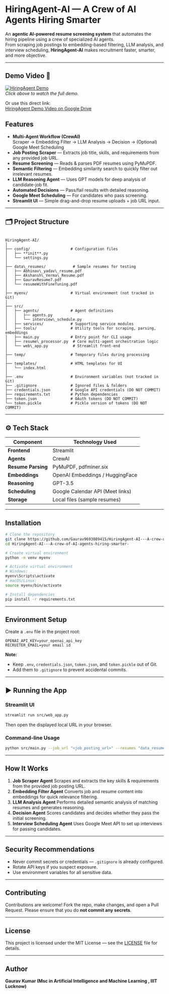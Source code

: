


# HiringAgent-AI — A Crew of AI Agents Hiring Smarter 

An **agentic AI-powered resume screening system** that automates the hiring pipeline using a crew of specialized AI agents.  
From scraping job postings to embedding-based filtering, LLM analysis, and interview scheduling, **HiringAgent-AI** makes recruitment faster, smarter, and more objective.

---
## Demo Video 🎥

[![HiringAgent Demo](https://img.youtube.com/vi/PLACEHOLDER/0.jpg)](https://drive.google.com/file/d/1nwHcT3z1JjL8ifrGYDmcOZXd1JgbM6Ex/view?usp=sharing)  
*Click above to watch the full demo.*

Or use this direct link:  
[HiringAgent Demo Video on Google Drive](https://drive.google.com/file/d/1nwHcT3z1JjL8ifrGYDmcOZXd1JgbM6Ex/view?usp=sharing)

##  Features

- **Multi-Agent Workflow (CrewAI)**  
  Scraper → Embedding Filter → LLM Analysis → Decision → (Optional) Google Meet Scheduling
- **Job Posting Scraper** — Extracts job title, skills, and requirements from any provided job URL.
- **Resume Screening** — Reads & parses PDF resumes using PyMuPDF.
- **Semantic Filtering** — Embedding similarity search to quickly filter out irrelevant resumes.
- **LLM Reasoning Agent** — Uses GPT models for deep analysis of candidate-job fit.
- **Automated Decisions** — Pass/fail results with detailed reasoning.
- **Google Meet Scheduling** — For candidates who pass screening.
- **Streamlit UI** — Simple drag-and-drop resume uploads + job URL input.

---

## 🗂 Project Structure

```

HiringAgent-AI/
│
├── config/                  # Configuration files
│   ├── **init**.py
│   └── settings.py
│
├── data\_resumes/            # Sample resumes for testing
│   ├── Abhinav\_yadav\_resume.pdf
│   ├── Akshansh\_Verma\_Resume.pdf
│   ├── GauravResume7.pdf
│   └── resumeWithFineTuning.pdf
│
├── myenv/                   # Virtual environment (not tracked in Git)
│
├── src/
│   ├── agents/              # Agent definitions
│   │   ├── agents.py
│   │   └── interview\_schedule.py
│   ├── services/            # Supporting service modules
│   ├── tools/               # Utility tools for scraping, parsing, embeddings
│   ├── main.py              # Entry point for CLI usage
│   ├── resume\_processor.py  # Core multi-agent orchestration logic
│   └── web\_app.py           # Streamlit front-end
│
├── temp/                    # Temporary files during processing
│
├── templates/               # HTML templates for UI
│   └── index.html
│
├── .env                     # Environment variables (not tracked in Git)
├── .gitignore               # Ignored files & folders
├── credentials.json         # Google API credentials (DO NOT COMMIT)
├── requirements.txt         # Python dependencies
├── token.json               # OAuth tokens (DO NOT COMMIT)
└── token.pickle             # Pickle version of tokens (DO NOT COMMIT)

````

---

## ⚙ Tech Stack

| Component         | Technology Used                     |
|-------------------|-------------------------------------|
| **Frontend**      | Streamlit                           |
| **Agents**        | CrewAI                              |
| **Resume Parsing**| PyMuPDF, pdfminer.six                |
| **Embeddings**    | OpenAI Embeddings / HuggingFace      |
| **Reasoning**     | GPT-3.5                       |
| **Scheduling**    | Google Calendar API (Meet links)     |
| **Storage**       | Local files (sample resumes)         |

---

##  Installation

```bash
# Clone the repository
git clone https://github.com/Gaurav9693089415/HiringAgent-AI---A-crew-of-AI-agents-hiring-smarter-.git
cd HiringAgent-AI---A-crew-of-AI-agents-hiring-smarter-

# Create virtual environment
python -m venv myenv

# Activate virtual environment
# Windows:
myenv\Scripts\activate
# macOS/Linux:
source myenv/bin/activate

# Install dependencies
pip install -r requirements.txt
````

---

##  Environment Setup

Create a `.env` file in the project root:

```env
OPENAI_API_KEY=your_openai_api_key
RECRUITER_EMAIL=your email id 
```

**Note:**

* Keep `.env`, `credentials.json`, `token.json`, and `token.pickle` out of Git.
* Add them to `.gitignore` to prevent accidental commits.

---

## ▶ Running the App

### **Streamlit UI**

```bash
streamlit run src/web_app.py
```

Then open the displayed local URL in your browser.

### **Command-line Usage**

```bash
python src/main.py --job_url "<job_posting_url>" --resumes "data_resumes/"
```

---

##  How It Works

1. **Job Scraper Agent**
   Scrapes and extracts the key skills & requirements from the provided job posting URL.
2. **Embedding Filter Agent**
   Converts job and resume content into embeddings for quick relevance filtering.
3. **LLM Analysis Agent**
   Performs detailed semantic analysis of matching resumes and generates reasoning.
4. **Decision Agent**
   Scores candidates and decides whether they pass the initial screening.
5. **Interview Scheduling Agent** 
   Uses Google Meet API to set up interviews for passing candidates.

---

##  Security Recommendations

* Never commit secrets or credentials — `.gitignore` is already configured.
* Rotate API keys if you suspect exposure.
* Use environment variables for all sensitive data.

---

##  Contributing

Contributions are welcome!
Fork the repo, make changes, and open a Pull Request.
Please ensure that you do **not commit any secrets**.

---

##  License

This project is licensed under the MIT License — see the [LICENSE](LICENSE) file for details.

---

##  Author

**Gaurav Kumar (Msc in  Artificial Intelligence and Machine Learning , IIIT Lucknow)**


```



